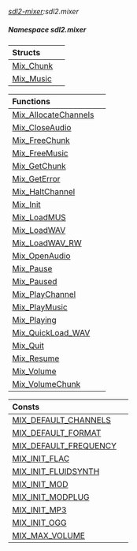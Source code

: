 _[sdl2-mixer](../../modules/sdl2-mixer/sdl2-mixer-module.md):sdl2.mixer_
##### Namespace sdl2.mixer

| Structs | |
|:---|:---|
| [Mix\_Chunk](sdl2-mixer-mix_chunk.md) |  |
| [Mix\_Music](sdl2-mixer-mix_music.md) |  |

| Functions | |
|:---|:---|
| [Mix\_AllocateChannels](sdl2-mixer-mix_allocatechannels.md) |  |
| [Mix\_CloseAudio](sdl2-mixer-mix_closeaudio.md) |  |
| [Mix\_FreeChunk](sdl2-mixer-mix_freechunk.md) |  |
| [Mix\_FreeMusic](sdl2-mixer-mix_freemusic.md) |  |
| [Mix\_GetChunk](sdl2-mixer-mix_getchunk.md) |  |
| [Mix\_GetError](sdl2-mixer-mix_geterror.md) |  |
| [Mix\_HaltChannel](sdl2-mixer-mix_haltchannel.md) |  |
| [Mix\_Init](sdl2-mixer-mix_init.md) |  |
| [Mix\_LoadMUS](sdl2-mixer-mix_loadmus.md) |  |
| [Mix\_LoadWAV](sdl2-mixer-mix_loadwav.md) |  |
| [Mix\_LoadWAV\_RW](sdl2-mixer-mix_loadwav_rw.md) |  |
| [Mix\_OpenAudio](sdl2-mixer-mix_openaudio.md) |  |
| [Mix\_Pause](sdl2-mixer-mix_pause.md) |  |
| [Mix\_Paused](sdl2-mixer-mix_paused.md) |  |
| [Mix\_PlayChannel](sdl2-mixer-mix_playchannel.md) |  |
| [Mix\_PlayMusic](sdl2-mixer-mix_playmusic.md) |  |
| [Mix\_Playing](sdl2-mixer-mix_playing.md) |  |
| [Mix\_QuickLoad\_WAV](sdl2-mixer-mix_quickload_wav.md) |  |
| [Mix\_Quit](sdl2-mixer-mix_quit.md) |  |
| [Mix\_Resume](sdl2-mixer-mix_resume.md) |  |
| [Mix\_Volume](sdl2-mixer-mix_volume.md) |  |
| [Mix\_VolumeChunk](sdl2-mixer-mix_volumechunk.md) |  |

| Consts | |
|:---|:---|
| [MIX\_DEFAULT\_CHANNELS](sdl2-mixer-mix_default_channels.md) |  |
| [MIX\_DEFAULT\_FORMAT](sdl2-mixer-mix_default_format.md) |  |
| [MIX\_DEFAULT\_FREQUENCY](sdl2-mixer-mix_default_frequency.md) |  |
| [MIX\_INIT\_FLAC](sdl2-mixer-mix_init_flac.md) |  |
| [MIX\_INIT\_FLUIDSYNTH](sdl2-mixer-mix_init_fluidsynth.md) |  |
| [MIX\_INIT\_MOD](sdl2-mixer-mix_init_mod.md) |  |
| [MIX\_INIT\_MODPLUG](sdl2-mixer-mix_init_modplug.md) |  |
| [MIX\_INIT\_MP3](sdl2-mixer-mix_init_mp3.md) |  |
| [MIX\_INIT\_OGG](sdl2-mixer-mix_init_ogg.md) |  |
| [MIX\_MAX\_VOLUME](sdl2-mixer-mix_max_volume.md) |  |
